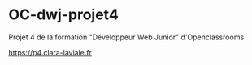 # OC-dwj-projet4
Projet 4 de la formation "Développeur Web Junior" d'Openclassrooms

https://p4.clara-laviale.fr

